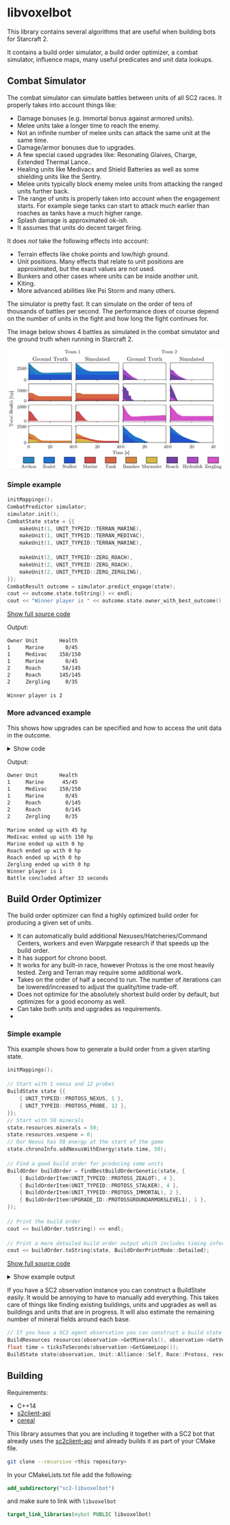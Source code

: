 # libvoxelbot


This library contains several algorithms that are useful when building bots for Starcraft 2.

It contains a build order simulator, a build order optimizer, a combat simulator, influence maps, many useful predicates and unit data lookups.

## Combat Simulator

The combat simulator can simulate battles between units of all SC2 races.
It properly takes into account things like:

- Damage bonuses (e.g. Immortal bonus against armored units).
- Melee units take a longer time to reach the enemy.
- Not an infinite number of melee units can attack the same unit at the same time.
- Damage/armor bonuses due to upgrades.
- A few special cased upgrades like: Resonating Glaives, Charge, Extended Thermal Lance..
- Healing units like Medivacs and Shield Batteries as well as some shielding units like the Sentry.
- Melee units typically block enemy melee units from attacking the ranged units further back.
- The range of units is properly taken into account when the engagement starts. For example siege tanks can start to attack much earlier than roaches as tanks have a much higher range.
- Splash damage is approximated ok-ish.
- It assumes that units do decent target firing.

It does *not* take the following effects into account:

- Terrain effects like choke points and low/high ground.
- Unit positions. Many effects that relate to unit positions are approximated, but the exact values are not used.
- Bunkers and other cases where units can be inside another unit.
- Kiting.
- More advanced abilities like Psi Storm and many others.

The simulator is pretty fast. It can simulate on the order of tens of thousands of battles per second. The performance does of course depend on the number of units in the fight and how long the fight continues for.

The image below shows 4 battles as simulated in the combat simulator and the ground truth when running in Starcraft 2.

![Comparion of combat simulator vs ground truth](docs/images/combat.png)

### Simple example
```C++
initMappings();
CombatPredictor simulator;
simulator.init();
CombatState state = {{
    makeUnit(1, UNIT_TYPEID::TERRAN_MARINE),
    makeUnit(1, UNIT_TYPEID::TERRAN_MEDIVAC),
    makeUnit(1, UNIT_TYPEID::TERRAN_MARINE),

    makeUnit(2, UNIT_TYPEID::ZERG_ROACH),
    makeUnit(2, UNIT_TYPEID::ZERG_ROACH),
    makeUnit(2, UNIT_TYPEID::ZERG_ZERGLING),
}};
CombatResult outcome = simulator.predict_engage(state);
cout << outcome.state.toString() << endl;
cout << "Winner player is " << outcome.state.owner_with_best_outcome() << endl;
```
[Show full source code](examples/combat_simulator.cpp)

Output:

```
Owner Unit       Health
1     Marine       0/45
1     Medivac    150/150
1     Marine       0/45
2     Roach       58/145
2     Roach      145/145
2     Zergling     0/35

Winner player is 2
```

### More advanced example

This shows how upgrades can be specified and how to access the unit data in the outcome.

<details><summary>Show code</summary>

```C++
initMappings();
CombatPredictor simulator;
simulator.init();

CombatState state = {{
    makeUnit(1, UNIT_TYPEID::TERRAN_MARINE),
    makeUnit(1, UNIT_TYPEID::TERRAN_MEDIVAC),
    makeUnit(1, UNIT_TYPEID::TERRAN_MARINE),

    makeUnit(2, UNIT_TYPEID::ZERG_ROACH),
    makeUnit(2, UNIT_TYPEID::ZERG_ROACH),
    makeUnit(2, UNIT_TYPEID::ZERG_ZERGLING),
}};

CombatUpgrades player1upgrades = {
    UPGRADE_ID::TERRANINFANTRYWEAPONSLEVEL1,
    UPGRADE_ID::TERRANINFANTRYWEAPONSLEVEL2,
    UPGRADE_ID::TERRANINFANTRYWEAPONSLEVEL3,
    UPGRADE_ID::TERRANINFANTRYARMORSLEVEL1,
    UPGRADE_ID::TERRANINFANTRYARMORSLEVEL2,
};

CombatUpgrades player2upgrades = {
    UPGRADE_ID::ZERGMISSILEWEAPONSLEVEL1,
};

state.environment = &simulator.getCombatEnvironment(player1upgrades, player2upgrades);

CombatSettings settings;
// Simulate for at most 100 *game* seconds
// Just to show that it can be configured, in this case 100 game seconds is more than enough for the battle to finish.
settings.maxTime = 100;
CombatResult outcome = simulator.predict_engage(state, settings);
cout << outcome.state.toString() << endl;
for (auto& unit : outcome.state.units) {
    cout << getUnitData(unit.type).name << " ended up with " << unit.health << " hp" << endl;
}
cout << "Winner player is " << outcome.state.owner_with_best_outcome() << endl;
cout << "Battle concluded after " << outcome.time << " seconds" << endl;
```

[Show full source code](examples/combat_simulator2.cpp)

</details>

Output:
```
Owner Unit       Health
1     Marine      45/45
1     Medivac    150/150
1     Marine       0/45
2     Roach        0/145
2     Roach        0/145
2     Zergling     0/35

Marine ended up with 45 hp
Medivac ended up with 150 hp
Marine ended up with 0 hp
Roach ended up with 0 hp
Roach ended up with 0 hp
Zergling ended up with 0 hp
Winner player is 1
Battle concluded after 33 seconds
```

## Build Order Optimizer

The build order optimizer can find a highly optimized build order for producing a given set of units.

- It can automatically build additional Nexuses/Hatcheries/Command Centers, workers and even Warpgate research if that speeds up the build order.
- It has support for chrono boost.
- It works for any built-in race, however Protoss is the one most heavily tested. Zerg and Terran may require some additional work.
- Takes on the order of half a second to run. The number of iterations can be lowered/increased to adjust the quality/time trade-off.
- Does not optimize for the absolutely shortest build order by default, but optimizes for a good economy as well.
- Can take both units and upgrades as requirements.
- 
### Simple example

This example shows how to generate a build order from a given starting state.

```C++
initMappings();

// Start with 1 nexus and 12 probes
BuildState state {{
    { UNIT_TYPEID::PROTOSS_NEXUS, 1 },
    { UNIT_TYPEID::PROTOSS_PROBE, 12 },
}};
// Start with 50 minerals
state.resources.minerals = 50;
state.resources.vespene = 0;
// Our Nexus has 50 energy at the start of the game
state.chronoInfo.addNexusWithEnergy(state.time, 50);

// Find a good build order for producing some units
BuildOrder buildOrder = findBestBuildOrderGenetic(state, {
    { BuildOrderItem(UNIT_TYPEID::PROTOSS_ZEALOT), 4 },
    { BuildOrderItem(UNIT_TYPEID::PROTOSS_STALKER), 4 },
    { BuildOrderItem(UNIT_TYPEID::PROTOSS_IMMORTAL), 2 },
    { BuildOrderItem(UPGRADE_ID::PROTOSSGROUNDARMORSLEVEL1), 1 },
});

// Print the build order
cout << buildOrder.toString() << endl;

// Print a more detailed build order output which includes timing information
cout << buildOrder.toString(state, BuildOrderPrintMode::Detailed);
```
[Show full source code](examples/build_optimizer.cpp)

<details><summary>Show example output</summary>

```
  0 PROTOSS_PROBE
  1 PROTOSS_PROBE
  2 PROTOSS_PYLON
  3 PROTOSS_PROBE
  4 PROTOSS_PROBE
  5 PROTOSS_GATEWAY
  6 PROTOSS_PROBE
  7 PROTOSS_PROBE
  8 PROTOSS_ASSIMILATOR
  9 PROTOSS_PROBE
 10 PROTOSS_FORGE
 11 PROTOSS_PROBE
 12 PROTOSS_PROBE
 13 PROTOSS_ASSIMILATOR
 14 PROTOSS_PROBE
 15 PROTOSS_GATEWAY
 16 PROTOSS_CYBERNETICSCORE
 17 PROTOSS_PROBE
 18 PROTOSS_PYLON
 19 PROTOSS_STALKER
 20 PROTOSS_ROBOTICSFACILITY
 21 PROTOSS_ZEALOT
 22 PROTOSSGROUNDARMORSLEVEL1
 23 PROTOSS_PYLON
 24 PROTOSS_ZEALOT
 25 PROTOSS_ZEALOT
 26 PROTOSS_IMMORTAL
 27 PROTOSS_STALKER
 28 PROTOSS_STALKER
 29 PROTOSS_PYLON
 30 PROTOSS_STALKER
 31 PROTOSS_IMMORTAL
 32 PROTOSS_ZEALOT

    Time Food  Min. Ves. Name
  0 0:00 13/15    0    0 PROTOSS_PROBE (chrono boosted)
  1 0:08 14/15   40    0 PROTOSS_PROBE
  2 0:12 14/15    0    0 PROTOSS_PYLON
  3 0:17 15/15    0    0 PROTOSS_PROBE
  4 0:30 16/23  127    0 PROTOSS_PROBE
  5 0:32 16/23    0    0 PROTOSS_GATEWAY
  6 0:38 17/23   34    0 PROTOSS_PROBE
  7 0:47 18/23  105    0 PROTOSS_PROBE
  8 0:47 18/23   30    0 PROTOSS_ASSIMILATOR
  9 0:57 19/23  135    0 PROTOSS_PROBE
 10 0:58 19/23    0    0 PROTOSS_FORGE
 11 1:09 20/23  124    2 PROTOSS_PROBE (chrono boosted)
 12 1:17 21/23  195   24 PROTOSS_PROBE
 13 1:17 21/23  120   24 PROTOSS_ASSIMILATOR
 14 1:25 22/23  192   45 PROTOSS_PROBE
 15 1:25 22/23   42   45 PROTOSS_GATEWAY
 16 1:32 22/23    0   64 PROTOSS_CYBERNETICSCORE
 17 1:35 23/23    1   72 PROTOSS_PROBE
 18 1:42 23/23    0   98 PROTOSS_PYLON
 19 2:08 25/31  268  186 PROTOSS_STALKER
 20 2:08 25/31  118   86 PROTOSS_ROBOTICSFACILITY
 21 2:12 27/31   74  107 PROTOSS_ZEALOT
 22 2:13 27/31    0   16 PROTOSSGROUNDARMORSLEVEL1
 23 2:20 27/31    0   50 PROTOSS_PYLON
 24 2:38 29/39  175  146 PROTOSS_ZEALOT
 25 2:39 31/39   90  151 PROTOSS_ZEALOT
 26 2:54 35/39   54  133 PROTOSS_IMMORTAL
 27 3:05 37/39   94  140 PROTOSS_STALKER
 28 3:07 39/39    0  101 PROTOSS_STALKER
 29 3:13 39/39    0  135 PROTOSS_PYLON
 30 3:35 41/47  205  200 PROTOSS_STALKER
 31 3:39 45/47    0  124 PROTOSS_IMMORTAL (chrono boosted)
 32 3:46 47/47    0  159 PROTOSS_ZEALOT (chrono boosted)
Done at 4:09
```
</details>

If you have a SC2 observation instance you can construct a BuildState easily. It would be annoying to have to manually add everything.
This takes care of things like finding existing buildings, units and upgrades as well as buildings and units that are in progress.
It will also estimate the remaining number of mineral fields around each base.

```C++
// If you have a SC2 agent observation you can construct a build state easily
BuildResources resources(observation->GetMinerals(), observation->GetVespene());
float time = ticksToSeconds(observation->GetGameLoop());
BuildState state(observation, Unit::Alliance::Self, Race::Protoss, resources, time));
```

## Building

Requirements:
- C++14
- [s2client-api](https://github.com/Blizzard/s2client-api)
- [cereal](https://github.com/USCiLab/cereal)

This library assumes that you are including it together with a SC2 bot that already uses the [sc2client-api](https://github.com/Blizzard/s2client-api) and already builds it as part of your CMake file.

```bash
git clone --recursive <this repository>
```

In your CMakeLists.txt file add the following:

```CMake
add_subdirectory("sc2-libvoxelbot")
```

and make sure to link with `libvoxelbot`

```CMake
target_link_libraries(mybot PUBLIC libvoxelbot)
```
